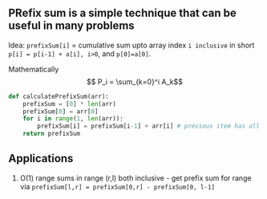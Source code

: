 
## PRefix sum is a simple technique that can be useful in many problems

Idea: `prefixSum[i]` = cumulative sum upto array index `i inclusive`
in short `p[i] = p[i-1] + a[i], i>0`, and `p[0]=a[0]`.

Mathematically
$$ P_i = \sum_{k=0}^i A_k$$

```py
def calculatePrefixSum(arr):
    prefixSum = [0] * len(arr)
    prefixSum[0] = arr[0]
    for i in range(1, len(arr)):
        prefixSum[i] = prefixSum[i-1] + arr[i] # previous item has all prefix sums  
    return prefixSum
```

## Applications

1. O(1) range sums in range (r,l) both inclusive - get prefix sum for range via `prefixSum[l,r] = prefixSum[0,r] - prefixSum[0, l-1]` 


